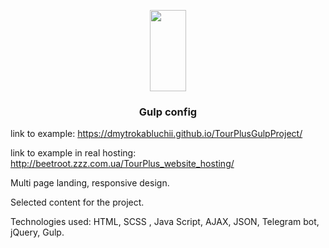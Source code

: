 <p align="center">
  <a href="https://gulpjs.com">
    <img height="130" width="58" src="https://raw.githubusercontent.com/gulpjs/artwork/master/gulp-2x.png">
  </a>
  <h3 align="center">Gulp config</h3>
</p>

link to example: https://dmytrokabluchii.github.io/TourPlusGulpProject/

link to example in real hosting: http://beetroot.zzz.com.ua/TourPlus_website_hosting/

Multi page landing, responsive design.

Selected content for the project.

Technologies used: HTML, SCSS , Java Script, AJAX, JSON, Telegram bot, jQuery, Gulp.


